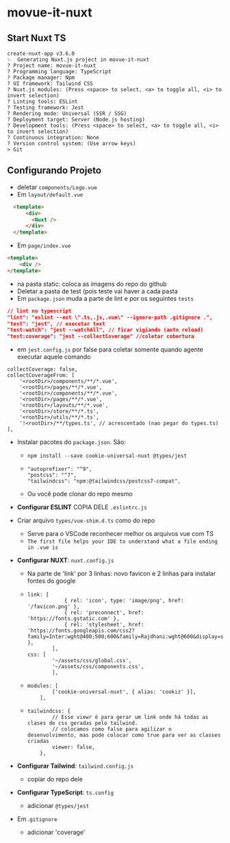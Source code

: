 # movue-it-nuxt

## Start Nuxt TS  

````
create-nuxt-app v3.6.0
✨  Generating Nuxt.js project in movue-it-nuxt
? Project name: movue-it-nuxt
? Programming language: TypeScript
? Package manager: Npm
? UI framework: Tailwind CSS
? Nuxt.js modules: (Press <space> to select, <a> to toggle all, <i> to invert selection)
? Linting tools: ESLint
? Testing framework: Jest
? Rendering mode: Universal (SSR / SSG)
? Deployment target: Server (Node.js hosting)
? Development tools: (Press <space> to select, <a> to toggle all, <i> to invert selection)
? Continuous integration: None
? Version control system: (Use arrow keys)
> Git
````

## Configurando Projeto

+ deletar `components/Logo.vue`
+ Em `layout/default.vue`
````html
  <template>
      <div>
        <Nuxt />
      </div>
  </template>
````
  + Em `page/index.vue`
````html
<template>
	<div />
</template>
````

+ na pasta static: coloca as imagens do repo do github
+ Deletar a pasta de test (pois teste vai haver a cada pasta
+ Em `package.json` muda a parte de lint e por os seguintes `tests`
````json
// lint no typescript
"lint": "eslint --ext \".ts,.js,.vue\" --ignore-path .gitignore .",
"test": "jest", // executar text
"test:watch": "jest --watchAll", // ficar vigiando (auto reload)
"test:coverage": "jest --collectCoverage" //coletar cobertura
````

+ em `jest.config.js` por false para coletar somente quando agente executar aquele comando

````
collectCoverage: false,
collectCoverageFrom: [
    '<rootDir>/components/**/*.vue',
    '<rootDir>/pages/**/*.vue',
    '<rootDir>/components/**/*.vue',
    '<rootDir>/pages/**/*.vue',
    '<rootDir>/layouts/**/*.vue',
    '<rootDir>/store/**/*.ts',
    '<rootDir>/utils/**/*.ts',
    '!<rootDir>/**/types.ts', // acrescentado (nao pegar do types.ts)
],
````
+ Instalar pacotes do `package.json`. São: 

  + `npm install --save cookie-universal-nuxt @types/jest`

  + ```
    "autoprefixer": "^9",
    "postcss": "^7",
    "tailwindcss": "npm:@tailwindcss/postcss7-compat",
    ```

  + Ou você pode clonar do repo mesmo

+ **Configurar ESLINT** COPIA DELE `.eslintrc.js`
+ Criar arquivo `types/vue-shim.d.ts` como do repo
  + Serve para o VSCode reconhecer melhor os arquivos vue com TS
  + `The first file helps your IDE to understand what a file ending in .vue is`

+ **Configurar NUXT**: `nuxt.config.js`

  + Na parte de 'link' por 3 linhas: novo favicon e 2 linhas para instalar fontes do google

  + ```
    link: [
    			{ rel: 'icon', type: 'image/png', href: '/favicon.png' },
    			{ rel: 'preconnect', href: 'https://fonts.gstatic.com' },
    			{ rel: 'stylesheet', href: 'https://fonts.googleapis.com/css2?family=Inter:wght@400;500;600&family=Rajdhani:wght@600&display=swap' },
    		],
    css: [
            '~/assets/css/global.css',
            '~/assets/css/components.css',
            ],
    ```

  + ```
    modules: [
    		['cookie-universal-nuxt', { alias: 'cookiz' }],
    	],
    
    ```

  + ```
    tailwindcss: {
    		// Esse viewr é para gerar um link onde há todas as clases de css geradas pelo tailwind.
    		// colocamos como false para agilizar o desenvolvimento, mas pode colocar como true para ver as classes criadas
    		viewer: false,
    	},
    ```

    

+ **Configurar Tailwind**: `tailwind.config.js`
  + copiar do repo dele
+ **Configurar TypeScript**: `ts.config`
  + adicionar `@types/jest`

+ Em .`gitignore`
  + adicionar 'coverage'





